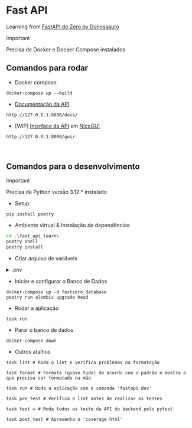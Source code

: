 # Fast API

Learning from [FastAPI do Zero by Dunossauro](https://fastapidozero.dunossauro.com/)

> [!IMPORTANT]
> Precisa de Docker e Docker Compose instalados

## Comandos para rodar

- Docker compose

``` shell
docker-compose up --build
```

- [Documentação da API](http://127.0.0.1:8000/docs/)
``` 
http://127.0.0.1:8000/docs/
```  

- [WIP] [Interface da API](http://127.0.0.1:8000/gui/) em [NiceGUI](https://nicegui.io/)
``` markdown
http://127.0.0.1:8000/gui/
```

<br>

## Comandos para o desenvolvimento

> [!IMPORTANT]
> Precisa de Python versão 3.12.* instalado

- Setup
``` shell
pip install poetry
```

- Ambiente virtual & Instalação de dependências

``` sh
cd .\fast_api_learn\
poetry shell
poetry install
```

- Criar arquivo de variáveis
<details>
  <summary>.env</summary>
  DATABASE_URL=postgresql+psycopg://{user}:{password}@{hostname}:{port}/{database-name}
</details>

- Iniciar e configurar o Banco de Dados

``` shell
docker-compose up -d fastzero_database
poetry run alembic upgrade head
```

- Rodar a aplicação

``` shell
task run
```

- Parar o banco de dados

``` shell
docker-compose down
```

- Outros atalhos

``` shell
task lint # Roda o lint e verifica problemas na formatação

task format # Formata (quase tudo) de acordo com o padrão e mostra o que precisa ser formatado na mão

task run # Roda a aplicação com o comando 'fastapi dev'

task pre_test # Verifica o lint antes de realizar os testes

task test = # Roda todos os teste da API do backend pelo pytest

task post_test # Apresenta o 'coverage html'
```


